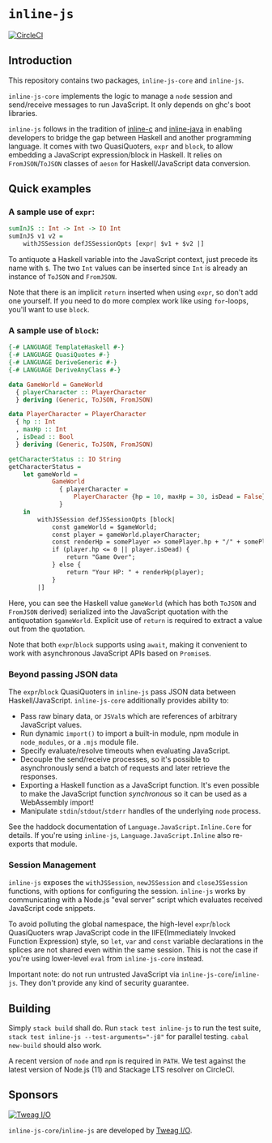 # `inline-js`

[![CircleCI](https://circleci.com/gh/tweag/inline-js/tree/master.svg?style=shield)](https://circleci.com/gh/tweag/inline-js/tree/master)

## Introduction

This repository contains two packages, `inline-js-core` and `inline-js`.

`inline-js-core` implements the logic to manage a `node` session and send/receive messages to run JavaScript. It only depends on ghc's boot libraries.

`inline-js` follows in the tradition of [inline-c](http://hackage.haskell.org/package/inline-c) and [inline-java](http://hackage.haskell.org/package/inline-java) in enabling developers to bridge the gap between Haskell and another programming language. It comes with two QuasiQuoters, `expr` and `block`, to allow embedding a JavaScript expression/block in Haskell. It relies on `FromJSON`/`ToJSON` classes of `aeson` for Haskell/JavaScript data conversion.

## Quick examples

### A sample use of `expr`:

``` haskell
sumInJS :: Int -> Int -> IO Int
sumInJS v1 v2 =
    withJSSession defJSSessionOpts [expr| $v1 + $v2 |]
```

To antiquote a Haskell variable into the JavaScript context, just precede its name with `$`. The two `Int` values can be inserted since `Int` is already an instance of `ToJSON` and `FromJSON`.

Note that there is an implicit `return` inserted when using `expr`, so don't add one yourself. If you need to do more complex work like using `for`-loops, you'll want to use `block`.

### A sample use of `block`:

``` haskell
{-# LANGUAGE TemplateHaskell #-}
{-# LANGUAGE QuasiQuotes #-}
{-# LANGUAGE DeriveGeneric #-}
{-# LANGUAGE DeriveAnyClass #-}

data GameWorld = GameWorld
  { playerCharacter :: PlayerCharacter
  } deriving (Generic, ToJSON, FromJSON)

data PlayerCharacter = PlayerCharacter
  { hp :: Int
  , maxHp :: Int
  , isDead :: Bool
  } deriving (Generic, ToJSON, FromJSON)

getCharacterStatus :: IO String
getCharacterStatus =
    let gameWorld =
            GameWorld
              { playerCharacter =
                  PlayerCharacter {hp = 10, maxHp = 30, isDead = False}
              }
    in
        withJSSession defJSSessionOpts [block|
            const gameWorld = $gameWorld;
            const player = gameWorld.playerCharacter;
            const renderHp = somePlayer => somePlayer.hp + "/" + somePlayer.maxHp;
            if (player.hp <= 0 || player.isDead) {
                return "Game Over";
            } else {
                return "Your HP: " + renderHp(player);
            }
        |]
```

Here, you can see the Haskell value `gameWorld` (which has both `ToJSON` and `FromJSON` derived) serialized into the JavaScript quotation with the antiquotation `$gameWorld`. Explicit use of `return` is required to extract a value out from the quotation.

Note that both `expr`/`block` supports using `await`, making it convenient to work with asynchronous JavaScript APIs based on `Promise`s.

### Beyond passing JSON data

The `expr`/`block` QuasiQuoters in `inline-js` pass JSON data between Haskell/JavaScript. `inline-js-core` additionally provides ability to:

* Pass raw binary data, or `JSVal`s which are references of arbitrary JavaScript values.
* Run dynamic `import()` to import a built-in module, npm module in `node_modules`, or a `.mjs` module file.
* Specify evaluate/resolve timeouts when evaluating JavaScript.
* Decouple the send/receive processes, so it's possible to asynchronously send a batch of requests and later retrieve the responses.
* Exporting a Haskell function as a JavaScript function. It's even possible to make the JavaScript function *synchronous* so it can be used as a WebAssembly import!
* Manipulate `stdin`/`stdout`/`stderr` handles of the underlying `node` process.

See the haddock documentation of `Language.JavaScript.Inline.Core` for details. If you're using `inline-js`, `Language.JavaScript.Inline` also re-exports that module.

### Session Management

`inline-js` exposes the `withJSSession`, `newJSSession` and `closeJSSession` functions, with options for configuring the session. `inline-js` works by communicating with a Node.js "eval server" script which evaluates received JavaScript code snippets.

To avoid polluting the global namespace, the high-level `expr`/`block` QuasiQuoters wrap JavaScript code in the IIFE(Immediately Invoked Function Expression) style, so `let`, `var` and `const` variable declarations in the splices are not shared even within the same session. This is not the case if you're using lower-level `eval` from `inline-js-core` instead.

Important note: do not run untrusted JavaScript via `inline-js-core`/`inline-js`. They don't provide any kind of security guarantee.

## Building

Simply `stack build` shall do. Run `stack test inline-js` to run the test suite, `stack test inline-js --test-arguments="-j8"` for parallel testing. `cabal new-build` should also work.

A recent version of `node` and `npm` is required in `PATH`. We test against the latest version of Node.js (11) and Stackage LTS resolver on CircleCI.

## Sponsors

[![Tweag I/O](https://www.tweag.io/img/tweag-small.png)](https://www.tweag.io)

`inline-js-core`/`inline-js` are developed by [Tweag I/O](https://tweag.io/).
